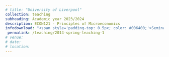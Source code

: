 ```yaml
---
# title: "University of Liverpool"
collection: teaching
subheading: Academic year 2023/2024
description: ECON121 - Principles of Microeconomics
infodownload: "<span style='padding-top: 0.5px; color: #006400;'>Seminar leader</span>"
 permalink: /teaching/2014-spring-teaching-1
# venue: 
# date: 
# location: 
---
```



